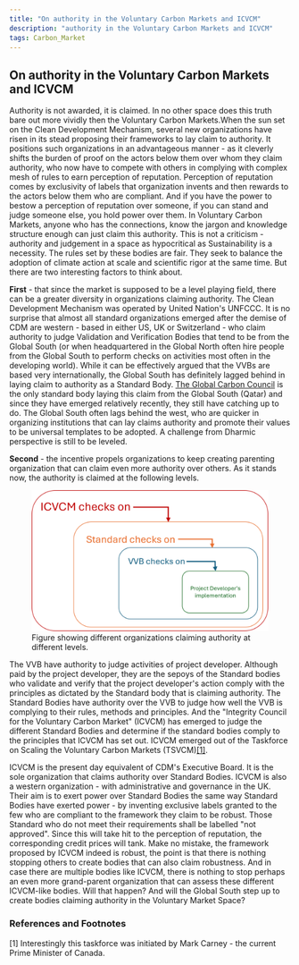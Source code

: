 ```yaml
---
title: "On authority in the Voluntary Carbon Markets and ICVCM"
description: "authority in the Voluntary Carbon Markets and ICVCM"
tags: Carbon_Market 
---
```


## On authority in the Voluntary Carbon Markets and ICVCM

Authority is not awarded, it is claimed. In no other space does this truth bare out more vividly then the Voluntary Carbon Markets.When the sun set on the Clean Development Mechanism, several new organizations have risen in its stead proposing their frameworks to lay claim to authority. It positions such organizations in an advantageous manner - as it cleverly shifts the burden of proof on the actors below them over whom they claim authority, who now have to compete with others in complying with complex mesh of rules to earn perception of reputation. Perception of reputation comes by exclusivity of labels that organization invents and then rewards to the actors below them who are compliant. And if you have the power to bestow a perception of reputation over someone, if you can stand and judge someone else, you hold power over them. In Voluntary Carbon Markets, anyone who has the connections, know the jargon and knowledge structure enough can just claim this authority. This is not a criticism - authority and judgement in a space as hypocritical as Sustainability is a necessity. The rules set by these bodies are fair. They seek to balance the adoption of climate action at scale and scientific rigor at the same time. But there are two interesting factors to think about. 

**First** - that since the market is supposed to be a level playing field, there can be a greater diversity in organizations claiming authority. The Clean Development Mechanism was operated by United Nation's UNFCCC. It is no surprise that almost all standard organizations emerged after the demise of CDM are western - based in either US, UK or Switzerland - who claim authority to judge Validation and Verification Bodies that tend to be from the Global South (or when headquartered in the Global North often hire people from the Global South to perform checks on activities most often in the developing world). While it can be effectively argued that the VVBs are based very internationally, the Global South has definitely lagged behind in laying claim to authority as a Standard Body. [The Global Carbon Council](https://globalcarboncouncil.com/) is the only standard body laying this claim from the Global South (Qatar) and since they have emerged relatively recently, they still have catching up to do. The Global South often lags behind the west, who are quicker in organizing institutions that can lay claims authority and promote their values to be universal templates to be adopted. A challenge from Dharmic perspective is still to be leveled.

**Second** - the incentive propels organizations to keep creating parenting organization that can claim even more authority over others. As it stands now, the authority is claimed at the following levels.
<figure>
<img src="https://github.com/karbonmanthan/karbonmanthan.github.io/blob/54169b3971af5dcc545e625d27d8f34f413d330e/assets/icvcm.png?raw=true" alt="Figure showing different organizations claiming authority at different levels." title="Figure showing different organizations claiming authority at different levels.">
<figcaption> Figure showing different organizations claiming authority at different levels.
</figcaption>
</figure>

The VVB have authority to judge activities of project developer.  Although paid by the project developer, they are the sepoys of the Standard bodies who validate and verify that the project developer's action comply with the principles as dictated by the Standard body that is claiming authority. The Standard Bodies have authority over the VVB to judge how well the VVB is complying to their rules, methods and principles. And the "Integrity Council for the Voluntary Carbon Market" (ICVCM) has emerged to judge the different Standard Bodies and determine if the standard bodies comply to the principles that ICVCM has set out. ICVCM emerged out of the Taskforce on Scaling the Voluntary Carbon Markets (TSVCM)[[1]](#1).

ICVCM is the present day equivalent of CDM's Executive Board. It is the sole organization that claims authority over Standard Bodies. ICVCM is also a western organization - with administrative and governance in the UK. Their aim is to exert power over Standard Bodies the same way Standard Bodies have exerted power - by inventing exclusive labels granted to the few who are compliant to the framework they claim to be robust. Those Standard who do not meet their requirements shall be labelled "not approved". Since this will take hit to the perception of reputation, the corresponding credit prices will tank. Make no mistake, the framework proposed by ICVCM indeed is robust, the point is that there is nothing stopping others to create bodies that can also claim robustness. And in case there are multiple bodies like ICVCM, there is nothing to stop perhaps an even more grand-parent organization that can assess these different ICVCM-like bodies. Will that happen? And will the Global South step up to create bodies claiming authority in the Voluntary Market Space?

### References and Footnotes
<a id="1">[1]</a> Interestingly this taskforce was initiated by Mark Carney - the current Prime Minister of Canada.
